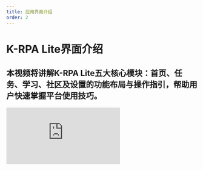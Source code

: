 ```yaml
---
title: 应用界面介绍
order: 2
---
```

# K-RPA Lite界面介绍

## 本视频将讲解K-RPA Lite五大核心模块：首页、任务、学习、社区及设置的功能布局与操作指引，帮助用户快速掌握平台使用技巧。

<iframe class="w-full aspect-video" src="https://player.bilibili.com/player.html?isOutside=true&aid=114256364180259&bvid=BV149ZJYDEbS&cid=29164700255&p=1" scrolling="no" border="0" frameborder="no" framespacing="0" allowfullscreen="true"></iframe>
